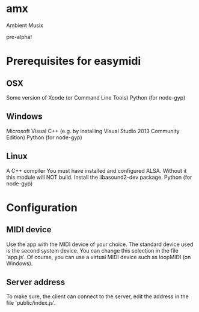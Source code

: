 # amx
Ambient Musix

pre-alpha!

# Prerequisites for easymidi
## OSX
Some version of Xcode (or Command Line Tools)
Python (for node-gyp)

## Windows
Microsoft Visual C++ (e.g. by installing Visual Studio 2013 Community Edition)
Python (for node-gyp)

## Linux
A C++ compiler
You must have installed and configured ALSA. Without it this module will NOT build.
Install the libasound2-dev package.
Python (for node-gyp)

# Configuration
## MIDI device
Use the app with the MIDI device of your choice. The standard device used is the second system device. You can change this selection in the file 'app.js'.
Of course, you can use a virtual MIDI device such as loopMIDI (on Windows).

## Server address
To make sure, the client can connect to the server, edit the address in the file 'public/index.js'.
